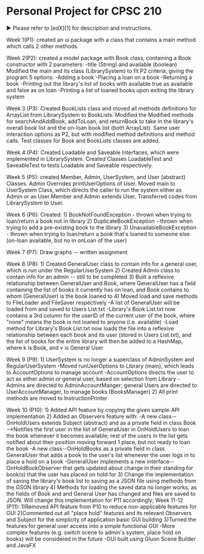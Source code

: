 # Personal Project for CPSC 210
:arrow_forward: Please refer to [edX][1] for description and instructions.

Week 1(P1): created an ui package with a class that contains a main method which calls 2 other methods.

Week 2(P2): created a model package with Book class, containing a Book constructor with 2 parameters:
           -title (String) and available (boolean)
           Modified the main and its class (LibrarySystem) to fit P2 criteria, giving the program 5 options:
           -Adding a book
           -Placing a loan on a book
           -Returning a book
           -Printing out the library's list of books with available true as available and false as on loan
           -Printing a list of loaned books upon exiting the library system

Week 3 (P3): Created BookLists class and moved all methods definitions for ArrayList<Book> from LibrarySystem to
             BookLists. Modified the Modified methods for searchAndAddBook, addToLoan, and returnBook to take in
             the library's overall book list and the on-loan book list (both ArrayList<Book>). Same user
             interaction options as P2, but with modified method definitions and method calls. Test classes for
             Book and BookLists classes are added.

Week 4 (P4): Created Loadable and Saveable Interfaces, which were implemented in LibrarySystem. Created Classes
             LoadableTest and SaveableTest to tests Loadable and Saveable respectively.

Week 5 (P5): created Member, Admin, UserSystem, and User (abstract) Classes. Admin Overrides printUserOptions of
             User. Moved main to UserSystem Class, which directs the caller to run the system either as Admin or
             as User.Member and Admin extends User. Transferred codes from LibrarySystem to User.

Week 6 (P6): Created:
             1) BookNotFoundException - thrown when trying to loan/return a book not in library
             2) DuplicateBookException - thrown when trying to add a pre-existing book to the library
             3) UnavailableBookException - thrown when trying to loan/return a book that's loaned to someone else
                (on-loan available, but no in onLoan of the user)

Week 7 (P7): Draw graphs -- written assignment

Week 8 (P8): 1) Created GeneralUser class to contain info for a general user, which is run under the RegularUserSystem
             2) Created Admin class to contain info for an admin -- still to be completed
             3) Built a reflexive relationship between GeneralUser and Book, where GeneralUser has a field containing
             the list of books it currently has on loan, and Book contains to whom (GeneralUser) is the book loaned to
             4) Moved load and save methods to FileLoader and FileSaver respectively
                -A list of GeneralUser will be loaded from and saved to Users List.txt
                -Library's Book List.txt now contains a 3rd column for the userID of the current user of the book, where
                "none" means the book is not loaned to anyone (i.e. available)
                -Load method for Library's Book List.txt now loads the file into a reflexive relationship between each
                book and its user (stored in Users List.txt), and the list of books for the entire library will then be
                added to a HashMap, where k is Book, and v is General User

Week 9 (P9): 1) UserSystem is no longer a superclass of AdminSystem and RegularUserSystem
                -Moved runUserOptions to Library (main), which leads to AccountOptions to manage account
                -AccountOptions directs the user to act as either admin or general user, based on selection from Library
                -Admins are directed to AdminAccountManger; general Users are directed to UserAccountManager, to manage
                books (BooksManager)
             2) All print methods are moved to InstructionPrinter

Week 10 (P10): 1) Added API feature by copying the given sample API implementation
               2) Added an Observers feature with:
                  -A new class--OnHoldUsers extends Subject (abstract) and as a private field in class Book
                     -->Notifies the first user in the list of GeneralUser in OnHoldUsers to loan the book
                     whenever it becomes available; rest of the users in the list gets notified about
                     their position moving forward 1 place, but not ready to loan the book
                  -A new class--OnHoldBooks as a private field in class GeneralUser that adds a book to the user's list
                   whenever the user logs in to place a hold on a book
                  -GeneralUser implements a new interface--OnHoldBookObserver that gets updated about change in their
                   standing for book(s) that the user has placed on hold for
               3) Change the implementation of saving the library's book list to saving as a JSON file using methods
                  from the GSON library
               4) Methods for loading the saved data no longer works, as the fields of Book and and General User has
                  changed and files are saved to JSON. Will change this implementation for P11 accordingly;
Week 11-12 (P11): 1)Removed API feature from P10 to reduce non-applicable features for GUI
                  2)Commented out all "place hold" features and its relevant Observers and Subject for the simplicity
                  of application basic GUI building
                  3)Turned the features for general user access into a simple functional GUI
                    -More complex features (e.g. switch scene to admin's system, place hold on books) will be considered
                    in the future
                    -GUI built using Gluon Scene Builder and JavaFX
